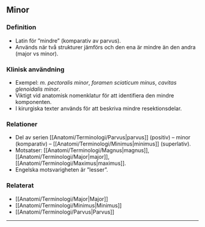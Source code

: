 ## Minor

### Definition
- Latin för ”mindre” (komparativ av parvus).  
- Används när två strukturer jämförs och den ena är mindre än den andra (major vs minor).

### Klinisk användning
- Exempel: *m. pectoralis minor*, *foramen sciaticum minus*, *cavitas glenoidalis minor*.  
- Viktigt vid anatomisk nomenklatur för att identifiera den mindre komponenten.  
- I kirurgiska texter används för att beskriva mindre resektionsdelar.

### Relationer
- Del av serien [[Anatomi/Terminologi/Parvus|parvus]] (positiv) – minor (komparativ) – [[Anatomi/Terminologi/Minimus|minimus]] (superlativ).  
- Motsatser: [[Anatomi/Terminologi/Magnus|magnus]], [[Anatomi/Terminologi/Major|major]], [[Anatomi/Terminologi/Maximus|maximus]].  
- Engelska motsvarigheten är ”lesser”.

### Relaterat
- [[Anatomi/Terminologi/Major|Major]]  
- [[Anatomi/Terminologi/Minimus|Minimus]]  
- [[Anatomi/Terminologi/Parvus|Parvus]]  

---
